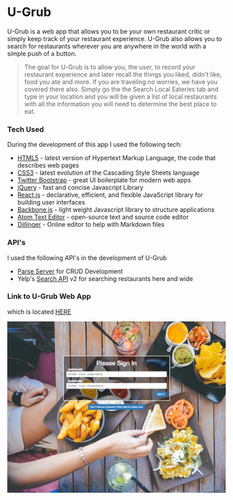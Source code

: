 # U-Grub

U-Grub is a web app that allows you to be your own restaurant critic or simply keep track of your restaurant experience. U-Grub also allows you to search for restaurants wherever you are anywhere in the world with a simple push of a button.



> The goal for U-Grub is to allow you, the user, to
> record your restaurant experience and later recall
> the things you liked, didn't like, food you ate and more.
> If you are traveling no worries, we have you covered
> there also. Simply go the the Search Local Eateries tab
> and type in your location and you will be given a list
> of local restaurants with all the information you will
> need to determine the best place to eat.


### Tech Used

During the development of this app I used the following tech:


* [HTML5] - latest version of Hypertext Markup Language, the code that describes web pages
* [CSS3] - latest evolution of the Cascading Style Sheets language
* [Twitter Bootstrap] - great UI boilerplate for modern web apps
* [jQuery] - fast and concise Javascript Library
* [React.js] - declarative, efficient, and flexible JavaScript library for building user interfaces
* [Backbone.js] - light weight Javascript library to structure applications
* [Atom Text Editor] - open-source text and source code editor
* [Dillinger] - Online editor to help with Markdown files



### API's

I used the following API's in the development of U-Grub
* [Parse Server] for CRUD Development
* Yelp's [Search API] v2 for searching restaurants here and wide



### Link to U-Grub Web App
which is located [HERE]


![Login Page](/images/screenshots/ss1.png "Login Page")


   [Twitter Bootstrap]: <http://twitter.github.com/bootstrap/>
   [jQuery]: <http://jquery.com>
   [HTML5]: <https://developer.mozilla.org/en-US/docs/Web/Guide/HTML/HTML5>
   [CSS3]: <https://developer.mozilla.org/en-US/docs/Web/CSS/CSS3>
   [React.js]: <https://facebook.github.io/react/>
   [Backbone.js]: <http://backbonejs.org/>
   [Atom Text Editor]: <https://atom.io/>
   [Dillinger]: <http://dillinger.io/>
   [Parse Server]: <http://parse.com/>
   [Search API]: <https://www.yelp.com/developers/documentation/v2/search_api>
   [HERE]: <https://frazierr2.github.io/final-project/>
